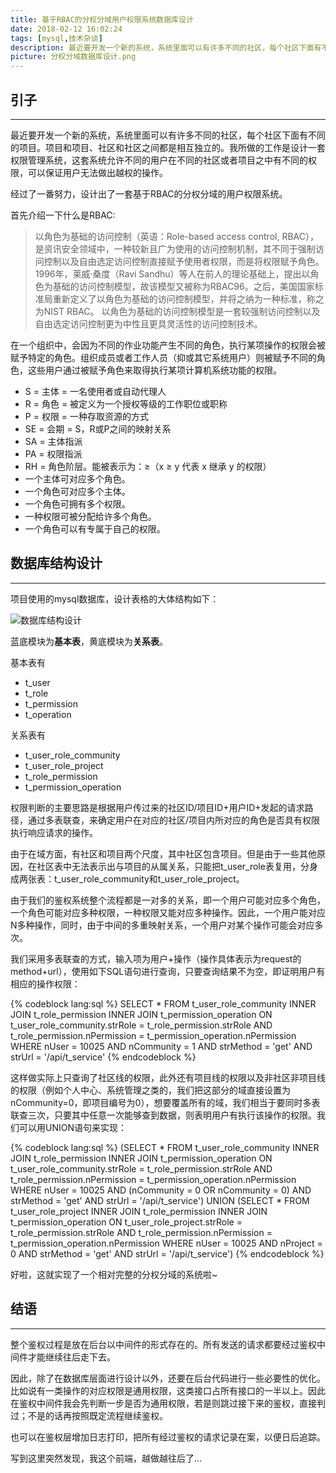 ```yaml
---
title: 基于RBAC的分权分域用户权限系统数据库设计
date: 2018-02-12 16:02:24
tags: [mysql,技术杂谈]
description: 最近要开发一个新的系统，系统里面可以有许多不同的社区，每个社区下面有不同的项目。项目和项目、社区和社区之间都是相互独立的。我所做的工作是设计一套权限管理系统，这套系统允许不同的用户在不同的社区或者项目之中有不同的权限，可以保证用户无法做出越权的操作。
picture: 分权分域数据库设计.png
---
```


## 引子

***

最近要开发一个新的系统，系统里面可以有许多不同的社区，每个社区下面有不同的项目。项目和项目、社区和社区之间都是相互独立的。我所做的工作是设计一套权限管理系统，这套系统允许不同的用户在不同的社区或者项目之中有不同的权限，可以保证用户无法做出越权的操作。

经过了一番努力，设计出了一套基于RBAC的分权分域的用户权限系统。

首先介绍一下什么是RBAC:

> 以角色为基础的访问控制（英语：Role-based access control, RBAC），是资讯安全领域中，一种较新且广为使用的访问控制机制，其不同于强制访问控制以及自由选定访问控制直接赋予使用者权限，而是将权限赋予角色。1996年，莱威·桑度（Ravi Sandhu）等人在前人的理论基础上，提出以角色为基础的访问控制模型，故该模型又被称为RBAC96。之后，美国国家标准局重新定义了以角色为基础的访问控制模型，并将之纳为一种标准，称之为NIST RBAC。
> 以角色为基础的访问控制模型是一套较强制访问控制以及自由选定访问控制更为中性且更具灵活性的访问控制技术。

在一个组织中，会因为不同的作业功能产生不同的角色，执行某项操作的权限会被赋予特定的角色。组织成员或者工作人员（抑或其它系统用户）则被赋予不同的角色，这些用户通过被赋予角色来取得执行某项计算机系统功能的权限。

- S = 主体 = 一名使用者或自动代理人
- R = 角色 = 被定义为一个授权等级的工作职位或职称
- P = 权限 = 一种存取资源的方式
- SE = 会期 = S，R或P之间的映射关系
- SA = 主体指派
- PA = 权限指派
- RH = 角色阶层。能被表示为：≥（x ≥ y 代表 x 继承 y 的权限）
- 一个主体可对应多个角色。
- 一个角色可对应多个主体。
- 一个角色可拥有多个权限。
- 一种权限可被分配给许多个角色。
- 一个角色可以有专属于自己的权限。

## 数据库结构设计

***

项目使用的mysql数据库，设计表格的大体结构如下：

![数据库结构设计](分权分域数据库设计.png)

蓝底模块为**基本表**，黄底模块为**关系表**。

基本表有

- t_user
- t_role
- t_permission
- t_operation

关系表有

- t_user_role_community
- t_user_role_project
- t_role_permission
- t_permission_operation

权限判断的主要思路是根据用户传过来的社区ID/项目ID+用户ID+发起的请求路径，通过多表联查，来确定用户在对应的社区/项目内所对应的角色是否具有权限执行响应请求的操作。

由于在域方面，有社区和项目两个尺度，其中社区包含项目。但是由于一些其他原因，在社区表中无法表示出与项目的从属关系，只能把t_user_role表复用，分身成两张表：t_user_role_community和t_user_role_project。

由于我们的鉴权系统整个流程都是一对多的关系，即一个用户可能对应多个角色，一个角色可能对应多种权限，一种权限又能对应多种操作。因此，一个用户能对应N多种操作，同时，由于中间的多重映射关系，一个用户对某个操作可能会对应多次。

我们采用多表联查的方式，输入项为用户+操作（操作具体表示为request的method+url），使用如下SQL语句进行查询，只要查询结果不为空，即证明用户有相应的操作权限：

{% codeblock lang:sql %}
SELECT
    *
FROM
    t_user_role_community
INNER JOIN t_role_permission
INNER JOIN t_permission_operation ON t_user_role_community.strRole = t_role_permission.strRole
AND t_role_permission.nPermission = t_permission_operation.nPermission
WHERE
    nUser = 10025
AND nCommunity = 1
AND strMethod = 'get'
AND strUrl = '/api/t_service'
{% endcodeblock %}

这样做实际上只查询了社区线的权限，此外还有项目线的权限以及非社区非项目线的权限（例如个人中心、系统管理之类的，我们把这部分的域直接设置为nCommunity=0，即项目编号为0），想要覆盖所有的域，我们相当于要同时多表联查三次，只要其中任意一次能够查到数据，则表明用户有执行该操作的权限。我们可以用UNION语句来实现：

{% codeblock lang:sql %}
(SELECT
    *
FROM
    t_user_role_community
INNER JOIN t_role_permission
INNER JOIN t_permission_operation ON t_user_role_community.strRole = t_role_permission.strRole
AND t_role_permission.nPermission = t_permission_operation.nPermission
WHERE
    nUser = 10025
AND (nCommunity = 0 OR nCommunity = 0)
AND strMethod = 'get'
AND strUrl = '/api/t_service')
UNION
(SELECT
    *
FROM
    t_user_role_project
INNER JOIN t_role_permission
INNER JOIN t_permission_operation ON t_user_role_project.strRole = t_role_permission.strRole
AND t_role_permission.nPermission = t_permission_operation.nPermission
WHERE
    nUser = 10025
AND nProject = 0
AND strMethod = 'get'
AND strUrl = '/api/t_service')
{% endcodeblock %}

好啦，这就实现了一个相对完整的分权分域的系统啦~

## 结语

***

整个鉴权过程是放在后台以中间件的形式存在的。所有发送的请求都要经过鉴权中间件才能继续往后走下去。

因此，除了在数据库层面进行设计以外，还要在后台代码进行一些必要性的优化。比如说有一类操作的对应权限是通用权限，这类接口占所有接口的一半以上。因此在鉴权中间件我会先判断一步是否为通用权限，若是则跳过接下来的鉴权，直接判过；不是的话再按照既定流程继续鉴权。

也可以在鉴权层增加日志打印，把所有经过鉴权的请求记录在案，以便日后追踪。

写到这里突然发现，我这个前端，越做越往后了...